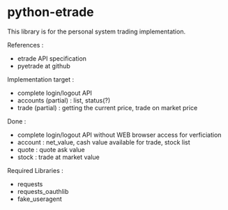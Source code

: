 python-etrade
=============

This library is for the personal system trading implementation.

References :
* etrade API specification
* pyetrade at github

Implementation target :
* complete login/logout API
* accounts (partial) : list, status(?)
* trade (partial) : getting the current price, trade on market price

Done :
* complete login/logout API without WEB browser access for verficiation
* account : net_value, cash value available for trade, stock list
* quote : quote ask value
* stock : trade at market value

Required Libraries :
* requests
* requests_oauthlib
* fake_useragent
